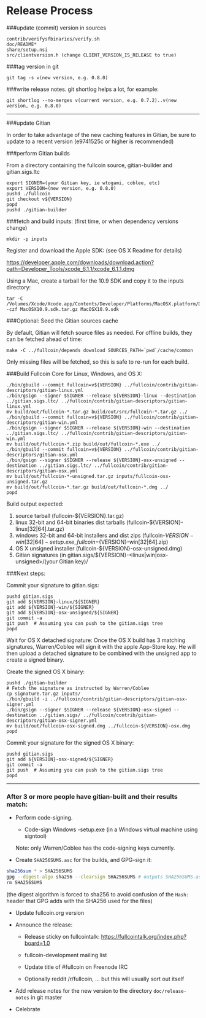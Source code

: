 Release Process
====================

###update (commit) version in sources

	contrib/verifysfbinaries/verify.sh
	doc/README*
	share/setup.nsi
	src/clientversion.h (change CLIENT_VERSION_IS_RELEASE to true)

###tag version in git

	git tag -s v(new version, e.g. 0.8.0)

###write release notes. git shortlog helps a lot, for example:

	git shortlog --no-merges v(current version, e.g. 0.7.2)..v(new version, e.g. 0.8.0)

* * *

###update Gitian

 In order to take advantage of the new caching features in Gitian, be sure to update to a recent version (e9741525c or higher is recommended)

###perform Gitian builds

 From a directory containing the fullcoin source, gitian-builder and gitian.sigs.ltc
  
    export SIGNER=(your Gitian key, ie wtogami, coblee, etc)
	export VERSION=(new version, e.g. 0.8.0)
	pushd ./fullcoin
	git checkout v${VERSION}
	popd
	pushd ./gitian-builder

###fetch and build inputs: (first time, or when dependency versions change)

	mkdir -p inputs

 Register and download the Apple SDK: (see OS X Readme for details)

 https://developer.apple.com/downloads/download.action?path=Developer_Tools/xcode_6.1.1/xcode_6.1.1.dmg

 Using a Mac, create a tarball for the 10.9 SDK and copy it to the inputs directory:

	tar -C /Volumes/Xcode/Xcode.app/Contents/Developer/Platforms/MacOSX.platform/Developer/SDKs/ -czf MacOSX10.9.sdk.tar.gz MacOSX10.9.sdk

###Optional: Seed the Gitian sources cache

  By default, Gitian will fetch source files as needed. For offline builds, they can be fetched ahead of time:

	make -C ../fullcoin/depends download SOURCES_PATH=`pwd`/cache/common

  Only missing files will be fetched, so this is safe to re-run for each build.

###Build Fullcoin Core for Linux, Windows, and OS X:

	./bin/gbuild --commit fullcoin=v${VERSION} ../fullcoin/contrib/gitian-descriptors/gitian-linux.yml
	./bin/gsign --signer $SIGNER --release ${VERSION}-linux --destination ../gitian.sigs.ltc/ ../fullcoin/contrib/gitian-descriptors/gitian-linux.yml
	mv build/out/fullcoin-*.tar.gz build/out/src/fullcoin-*.tar.gz ../
	./bin/gbuild --commit fullcoin=v${VERSION} ../fullcoin/contrib/gitian-descriptors/gitian-win.yml
	./bin/gsign --signer $SIGNER --release ${VERSION}-win --destination ../gitian.sigs.ltc/ ../fullcoin/contrib/gitian-descriptors/gitian-win.yml
	mv build/out/fullcoin-*.zip build/out/fullcoin-*.exe ../
	./bin/gbuild --commit fullcoin=v${VERSION} ../fullcoin/contrib/gitian-descriptors/gitian-osx.yml
	./bin/gsign --signer $SIGNER --release ${VERSION}-osx-unsigned --destination ../gitian.sigs.ltc/ ../fullcoin/contrib/gitian-descriptors/gitian-osx.yml
	mv build/out/fullcoin-*-unsigned.tar.gz inputs/fullcoin-osx-unsigned.tar.gz
	mv build/out/fullcoin-*.tar.gz build/out/fullcoin-*.dmg ../
	popd
  Build output expected:

  1. source tarball (fullcoin-${VERSION}.tar.gz)
  2. linux 32-bit and 64-bit binaries dist tarballs (fullcoin-${VERSION}-linux[32|64].tar.gz)
  3. windows 32-bit and 64-bit installers and dist zips (fullcoin-${VERSION}-win[32|64]-setup.exe, fullcoin-${VERSION}-win[32|64].zip)
  4. OS X unsigned installer (fullcoin-${VERSION}-osx-unsigned.dmg)
  5. Gitian signatures (in gitian.sigs/${VERSION}-<linux|win|osx-unsigned>/(your Gitian key)/

###Next steps:

Commit your signature to gitian.sigs:

	pushd gitian.sigs
	git add ${VERSION}-linux/${SIGNER}
	git add ${VERSION}-win/${SIGNER}
	git add ${VERSION}-osx-unsigned/${SIGNER}
	git commit -a
	git push  # Assuming you can push to the gitian.sigs tree
	popd

  Wait for OS X detached signature:
	Once the OS X build has 3 matching signatures, Warren/Coblee will sign it with the apple App-Store key.
	He will then upload a detached signature to be combined with the unsigned app to create a signed binary.

  Create the signed OS X binary:

	pushd ./gitian-builder
	# Fetch the signature as instructed by Warren/Coblee
	cp signature.tar.gz inputs/
	./bin/gbuild -i ../fullcoin/contrib/gitian-descriptors/gitian-osx-signer.yml
	./bin/gsign --signer $SIGNER --release ${VERSION}-osx-signed --destination ../gitian.sigs/ ../fullcoin/contrib/gitian-descriptors/gitian-osx-signer.yml
	mv build/out/fullcoin-osx-signed.dmg ../fullcoin-${VERSION}-osx.dmg
	popd

Commit your signature for the signed OS X binary:

	pushd gitian.sigs
	git add ${VERSION}-osx-signed/${SIGNER}
	git commit -a
	git push  # Assuming you can push to the gitian.sigs tree
	popd

-------------------------------------------------------------------------

### After 3 or more people have gitian-built and their results match:

- Perform code-signing.

    - Code-sign Windows -setup.exe (in a Windows virtual machine using signtool)

  Note: only Warren/Coblee has the code-signing keys currently.

- Create `SHA256SUMS.asc` for the builds, and GPG-sign it:
```bash
sha256sum * > SHA256SUMS
gpg --digest-algo sha256 --clearsign SHA256SUMS # outputs SHA256SUMS.asc
rm SHA256SUMS
```
(the digest algorithm is forced to sha256 to avoid confusion of the `Hash:` header that GPG adds with the SHA256 used for the files)

- Update fullcoin.org version

- Announce the release:

  - Release sticky on fullcointalk: https://fullcointalk.org/index.php?board=1.0

  - fullcoin-development mailing list

  - Update title of #fullcoin on Freenode IRC

  - Optionally reddit /r/fullcoin, ... but this will usually sort out itself

- Add release notes for the new version to the directory `doc/release-notes` in git master

- Celebrate 
